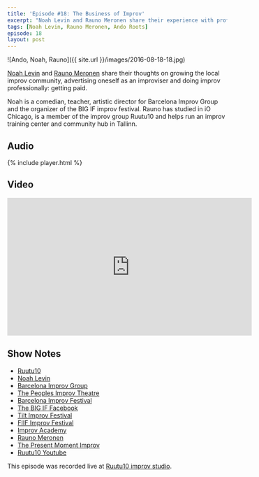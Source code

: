 ```yaml
---
title: 'Episode #18: The Business of Improv'
excerpt: "Noah Levin and Rauno Meronen share their experience with professional improv and growing the improv community"
tags: [Noah Levin, Rauno Meronen, Ando Roots]
episode: 18
layout: post
---
```


![Ando, Noah, Rauno]({{ site.url }}/images/2016-08-18-18.jpg)

[Noah Levin](https://www.barcelonaimprovgroup.com/noah/) and [Rauno Meronen](http://ruutu10.ee/#/meist/liikmed/rauno) share their thoughts on growing the local improv community, advertising oneself as an improviser and doing improv professionally: getting paid.

Noah is a comedian, teacher, artistic director for Barcelona Improv Group and the organizer of the BIG IF improv festival. Rauno has studied in iO Chicago, is a member of the improv group Ruutu10 and helps run an improv training center and community hub in Tallinn.

## Audio

{% include player.html %}

## Video

<iframe width="560" height="315" src="https://www.youtube-nocookie.com/embed/6E2FgEfm5aU?rel=0" frameborder="0" allowfullscreen></iframe>

## Show Notes

- [Ruutu10](http://ruutu10.ee)
- [Noah Levin](https://www.barcelonaimprovgroup.com/noah/)
- [Barcelona Improv Group](http://www.barcelonaimprovgroup.com)
- [The Peoples Improv Theatre](https://thepit-nyc.com)
- [Barcelona Improv Festival](http://www.barcelonaimprovfestival.com)
- [The BIG IF Facebook](https://www.facebook.com/barcelonaimprovfestival)
- [Tilt Improv Festival](https://improfestival.ee)
- [FIIF Improv Festival](http://finlandimprovfestival.com)
- [Improv Academy](http://theimprovacademy.com)
- [Rauno Meronen](http://ruutu10.ee/#/meist/liikmed/rauno)
- [The Present Moment Improv](http://www.thepresentmomentimprov.com)
- [Ruutu10 Youtube](https://www.youtube.com/user/naervabastab)

This episode was recorded live at [Ruutu10 improv studio](http://ruutu10.ee/).
